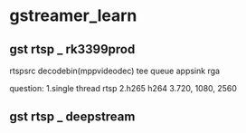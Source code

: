 # gstreamer_learn

## gst rtsp _ rk3399prod
rtspsrc decodebin(mppvideodec) tee queue appsink rga

question:
1.single thread rtsp
2.h265 h264
3.720, 1080, 2560

## gst rtsp _ deepstream
